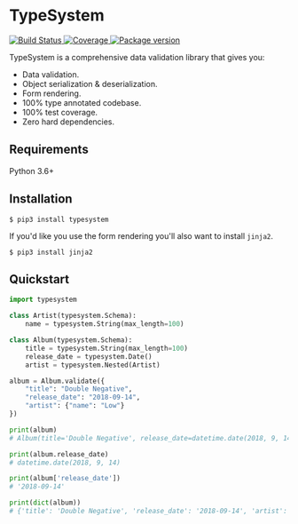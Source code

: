 # TypeSystem

<p>
<a href="https://travis-ci.org/encode/typesystem">
    <img src="https://travis-ci.org/encode/typesystem.svg?branch=master" alt="Build Status">
</a>
<a href="https://codecov.io/gh/encode/typesystem">
    <img src="https://codecov.io/gh/encode/typesystem/branch/master/graph/badge.svg" alt="Coverage">
</a>
<a href="https://pypi.org/project/typesystem/">
    <img src="https://badge.fury.io/py/typesystem.svg" alt="Package version">
</a>
</p>

TypeSystem is a comprehensive data validation library that gives you:

* Data validation.
* Object serialization & deserialization.
* Form rendering.
* 100% type annotated codebase.
* 100% test coverage.
* Zero hard dependencies.

## Requirements

Python 3.6+

## Installation

```shell
$ pip3 install typesystem
```

If you'd like you use the form rendering you'll also want to install `jinja2`.

```shell
$ pip3 install jinja2
```

## Quickstart

```python
import typesystem

class Artist(typesystem.Schema):
    name = typesystem.String(max_length=100)

class Album(typesystem.Schema):
    title = typesystem.String(max_length=100)
    release_date = typesystem.Date()
    artist = typesystem.Nested(Artist)

album = Album.validate({
    "title": "Double Negative",
    "release_date": "2018-09-14",
    "artist": {"name": "Low"}
})

print(album)
# Album(title='Double Negative', release_date=datetime.date(2018, 9, 14), artist=Artist(name='Low'))

print(album.release_date)
# datetime.date(2018, 9, 14)

print(album['release_date'])
# '2018-09-14'

print(dict(album))
# {'title': 'Double Negative', 'release_date': '2018-09-14', 'artist': {'name': 'Low'}}
```
